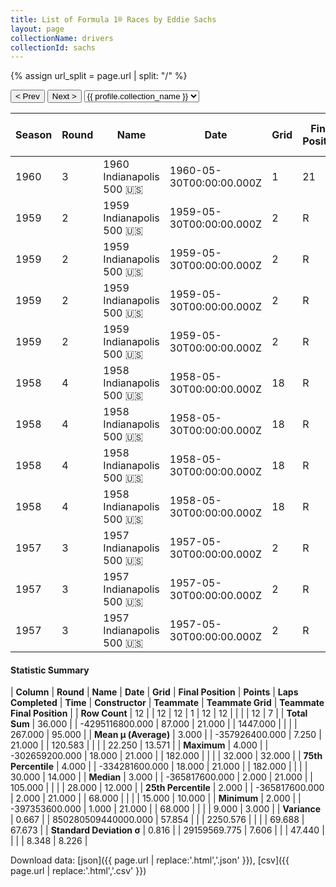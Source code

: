 ```yaml
---
title: List of Formula 1® Races by Eddie Sachs
layout: page
collectionName: drivers
collectionId: sachs
---
```


{% assign url_split = page.url | split: "/" %}
<div id="collection-navigation">
<button onclick="selector.options[selector.selectedIndex-1].value && (window.location = selector.options[selector.selectedIndex-1].value);">&lt; Prev</button>
<button onclick="selector.options[selector.selectedIndex+1].value && (window.location = selector.options[selector.selectedIndex+1].value);">Next &gt;</button>
<select id="selector" onchange="this.options[this.selectedIndex].value && (window.location = this.options[this.selectedIndex].value);">
  {% for collectionId in site.data[page.collectionName].refs %}
    {% if collectionId == page.collectionId %}
      {% assign selected = "selected" %}
    {% else %}
      {% assign selected = "" %}
    {% endif %}
    {% assign profile = site.data[page.collectionName][collectionId].profile %}
    <option value="/f1/{{ page.collectionName }}/{{ collectionId }}/{{ url_split[4] }}" {{ selected }}>{{ profile.collection_name }}</option>
  {% endfor %}
</select>
</div>

| Season | Round | Name | Date | Grid | Final Position | Points | Laps Completed | Time | Constructor | Teammate | Teammate Grid | Teammate Final Position |
|--|--|--|--|--|--|--|--|--|--|--|--|--|
| 1960 | 3 | 1960 Indianapolis 500 🇺🇸 | 1960-05-30T00:00:00.000Z | 1 | 21 | 0.0 | 132 |   | Ewing 🇺🇸 | [Al Herman 🇺🇸](/f1/drivers/herman) | 30 | 32 |
| 1959 | 2 | 1959 Indianapolis 500 🇺🇸 | 1959-05-30T00:00:00.000Z | 2 | R | 0.0 | 182 |   | Kuzma 🇺🇸 | [Anthony Foyt 🇺🇸](/f1/drivers/foyt) | 17 | 10 |
| 1959 | 2 | 1959 Indianapolis 500 🇺🇸 | 1959-05-30T00:00:00.000Z | 2 | R | 0.0 | 182 |   | Kuzma 🇺🇸 | [Gene Hartley 🇺🇸](/f1/drivers/hartley) | 9 | 11 |
| 1959 | 2 | 1959 Indianapolis 500 🇺🇸 | 1959-05-30T00:00:00.000Z | 2 | R | 0.0 | 182 |   | Kuzma 🇺🇸 | [Al Keller 🇺🇸](/f1/drivers/keller) | 28 | R |
| 1959 | 2 | 1959 Indianapolis 500 🇺🇸 | 1959-05-30T00:00:00.000Z | 2 | R | 0.0 | 182 |   | Kuzma 🇺🇸 | [Bill Cheesbourg 🇺🇸](/f1/drivers/cheesbourg) | 30 | R |
| 1958 | 4 | 1958 Indianapolis 500 🇺🇸 | 1958-05-30T00:00:00.000Z | 18 | R | 0.0 | 68 |   | Kuzma 🇺🇸 | [Johnnie Tolan 🇺🇸](/f1/drivers/tolan) | 30 | 13 |
| 1958 | 4 | 1958 Indianapolis 500 🇺🇸 | 1958-05-30T00:00:00.000Z | 18 | R | 0.0 | 68 |   | Kuzma 🇺🇸 | [Dempsey Wilson 🇺🇸](/f1/drivers/dempsey_wilson) | 32 | R |
| 1958 | 4 | 1958 Indianapolis 500 🇺🇸 | 1958-05-30T00:00:00.000Z | 18 | R | 0.0 | 68 |   | Kuzma 🇺🇸 | [Anthony Foyt 🇺🇸](/f1/drivers/foyt) | 12 | R |
| 1958 | 4 | 1958 Indianapolis 500 🇺🇸 | 1958-05-30T00:00:00.000Z | 18 | R | 0.0 | 68 |   | Kuzma 🇺🇸 | [Art Bisch 🇺🇸](/f1/drivers/bisch) | 28 | R |
| 1957 | 3 | 1957 Indianapolis 500 🇺🇸 | 1957-05-30T00:00:00.000Z | 2 | R | 0.0 | 105 |   | Kuzma 🇺🇸 | [Jimmy Bryan 🇺🇸](/f1/drivers/bryan) | 15 | 3 |
| 1957 | 3 | 1957 Indianapolis 500 🇺🇸 | 1957-05-30T00:00:00.000Z | 2 | R | 0.0 | 105 |   | Kuzma 🇺🇸 | [Johnny Thomson 🇺🇸](/f1/drivers/thomson) | 11 | 12 |
| 1957 | 3 | 1957 Indianapolis 500 🇺🇸 | 1957-05-30T00:00:00.000Z | 2 | R | 0.0 | 105 |   | Kuzma 🇺🇸 | [Chuck Weyant 🇺🇸](/f1/drivers/weyant) | 25 | 14 |

#### Statistic Summary

| **Column** | **Round** | **Name** | **Date** | **Grid** | **Final Position** | **Points** | **Laps Completed** | **Time** | **Constructor** | **Teammate** | **Teammate Grid** | **Teammate Final Position** |
| **Row Count** | 12 |  | 12 | 12 | 1 | 12 | 12 |  |  |  | 12 | 7 |
| **Total Sum** | 36.000 |  | -4295116800.000 | 87.000 | 21.000 |  | 1447.000 |  |  |  | 267.000 | 95.000 |
| **Mean μ (Average)** | 3.000 |  | -357926400.000 | 7.250 | 21.000 |  | 120.583 |  |  |  | 22.250 | 13.571 |
| **Maximum** | 4.000 |  | -302659200.000 | 18.000 | 21.000 |  | 182.000 |  |  |  | 32.000 | 32.000 |
| **75th Percentile** | 4.000 |  | -334281600.000 | 18.000 | 21.000 |  | 182.000 |  |  |  | 30.000 | 14.000 |
| **Median** | 3.000 |  | -365817600.000 | 2.000 | 21.000 |  | 105.000 |  |  |  | 28.000 | 12.000 |
| **25th Percentile** | 2.000 |  | -365817600.000 | 2.000 | 21.000 |  | 68.000 |  |  |  | 15.000 | 10.000 |
| **Minimum** | 2.000 |  | -397353600.000 | 1.000 | 21.000 |  | 68.000 |  |  |  | 9.000 | 3.000 |
| **Variance** | 0.667 |  | 850280509440000.000 | 57.854 |  |  | 2250.576 |  |  |  | 69.688 | 67.673 |
| **Standard Deviation σ** | 0.816 |  | 29159569.775 | 7.606 |  |  | 47.440 |  |  |  | 8.348 | 8.226 |

Download data: [json]({{ page.url | replace:'.html','.json' }}), [csv]({{ page.url | replace:'.html','.csv' }})
